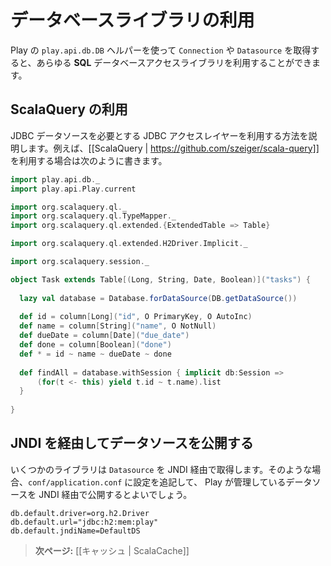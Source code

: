 <!-- translated -->
<!--
# Integrating with other database libraries
-->
# データベースライブラリの利用

<!--
You can use any **SQL** database access library you like with Play, as can easily retrieve either a `Connection` or a `Datasource` from the `play.api.db.DB` helper.
-->
Play の `play.api.db.DB` ヘルパーを使って `Connection` や `Datasource` を取得すると、あらゆる **SQL** データベースアクセスライブラリを利用することができます。

<!--
## Integrating with ScalaQuery
-->
## ScalaQuery の利用

<!--
From here you can integrate any JDBC access layer that needs a JDBC data source. For example, to integrate with [[ScalaQuery | https://github.com/szeiger/scala-query]]:
-->
JDBC データソースを必要とする JDBC アクセスレイヤーを利用する方法を説明します。例えば、[[ScalaQuery | https://github.com/szeiger/scala-query]] を利用する場合は次のように書きます。

```scala
import play.api.db._
import play.api.Play.current

import org.scalaquery.ql._
import org.scalaquery.ql.TypeMapper._
import org.scalaquery.ql.extended.{ExtendedTable => Table}

import org.scalaquery.ql.extended.H2Driver.Implicit._ 

import org.scalaquery.session._

object Task extends Table[(Long, String, Date, Boolean)]("tasks") {
    
  lazy val database = Database.forDataSource(DB.getDataSource())
  
  def id = column[Long]("id", O PrimaryKey, O AutoInc)
  def name = column[String]("name", O NotNull)
  def dueDate = column[Date]("due_date")
  def done = column[Boolean]("done")
  def * = id ~ name ~ dueDate ~ done
  
  def findAll = database.withSession { implicit db:Session =>
      (for(t <- this) yield t.id ~ t.name).list
  }
  
}
```

<!--
## Exposing the datasource through JNDI
-->
## JNDI を経由してデータソースを公開する

<!--
Some libraries expect to retrieve the `Datasource` reference from JNDI. You can expose any Play managed datasource via JNDI by adding this configuration in `conf/application.conf`:
-->
いくつかのライブラリは `Datasource` を JNDI 経由で取得します。そのような場合、`conf/application.conf` に設定を追記して、 Play が管理しているデータソースを JNDI 経由で公開するとよいでしょう。

```
db.default.driver=org.h2.Driver
db.default.url="jdbc:h2:mem:play"
db.default.jndiName=DefaultDS
```

<!--
> **Next:** [[Using the Cache | ScalaCache]]
-->
> **次ページ:** [[キャッシュ | ScalaCache]]